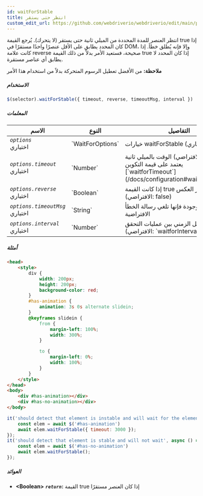 ```yaml
---
id: waitForStable
title: انتظر حتى يستقر
custom_edit_url: https://github.com/webdriverio/webdriverio/edit/main/packages/webdriverio/src/commands/element/waitForStable.ts
---
```


انتظر العنصر للمدة المحددة من الميلي ثانية حتى يستقر (لا يتحرك). يُرجع القيمة true إذا كان المحدد
يطابق على الأقل عنصرًا واحدًا مستقرًا في DOM، وإلا فإنه يُطلق
خطأ. إذا كانت علامة reverse صحيحة، فستعيد الأمر بدلاً من ذلك القيمة true
إذا كان المحدد لا يطابق أي عناصر مستقرة.

__ملاحظة:__ من الأفضل تعطيل الرسوم المتحركة بدلاً من استخدام هذا الأمر

##### الاستخدام

```js
$(selector).waitForStable({ timeout, reverse, timeoutMsg, interval })
```

##### المعلمات

<table>
  <thead>
    <tr>
      <th>الاسم</th><th>النوع</th><th>التفاصيل</th>
    </tr>
  </thead>
  <tbody>
    <tr>
      <td><code><var>options</var></code><br /><span className="label labelWarning">اختياري</span></td>
      <td>`WaitForOptions`</td>
      <td>خيارات waitForStable (اختياري)</td>
    </tr>
    <tr>
      <td><code><var>options.timeout</var></code><br /><span className="label labelWarning">اختياري</span></td>
      <td>`Number`</td>
      <td>الوقت بالميلي ثانية (الإعداد الافتراضي يعتمد على قيمة التكوين [`waitforTimeout`](/docs/configuration#waitfortimeout))</td>
    </tr>
    <tr>
      <td><code><var>options.reverse</var></code><br /><span className="label labelWarning">اختياري</span></td>
      <td>`Boolean`</td>
      <td>إذا كانت القيمة true فإنه ينتظر العكس (الافتراضي: false)</td>
    </tr>
    <tr>
      <td><code><var>options.timeoutMsg</var></code><br /><span className="label labelWarning">اختياري</span></td>
      <td>`String`</td>
      <td>إذا كانت موجودة فإنها تلغي رسالة الخطأ الافتراضية</td>
    </tr>
    <tr>
      <td><code><var>options.interval</var></code><br /><span className="label labelWarning">اختياري</span></td>
      <td>`Number`</td>
      <td>الفاصل الزمني بين عمليات التحقق (الافتراضي: `waitforInterval`)</td>
    </tr>
  </tbody>
</table>

##### أمثلة

```html title="index.html"
<head>
    <style>
        div {
            width: 200px;
            height: 200px;
            background-color: red;
        }
        #has-animation {
            animation: 3s 0s alternate slidein;
        }
        @keyframes slidein {
            from {
                margin-left: 100%;
                width: 300%;
            }

            to {
                margin-left: 0%;
                width: 100%;
            }
        }
    </style>
</head>
<body>
    <div #has-animation></div>
    <div #has-no-animation></div>
</body>

```

```js title="waitForStable.js"
it('should detect that element is instable and will wait for the element to become stable', async () => {
    const elem = await $('#has-animation')
    await elem.waitForStable({ timeout: 3000 });
});
it('should detect that element is stable and will not wait', async () => {
    const elem = await $('#has-no-animation')
    await elem.waitForStable();
});
```

##### العوائد

- **&lt;Boolean&gt;**
            **<code><var>return</var></code>:**  القيمة true إذا كان العنصر مستقرًا    